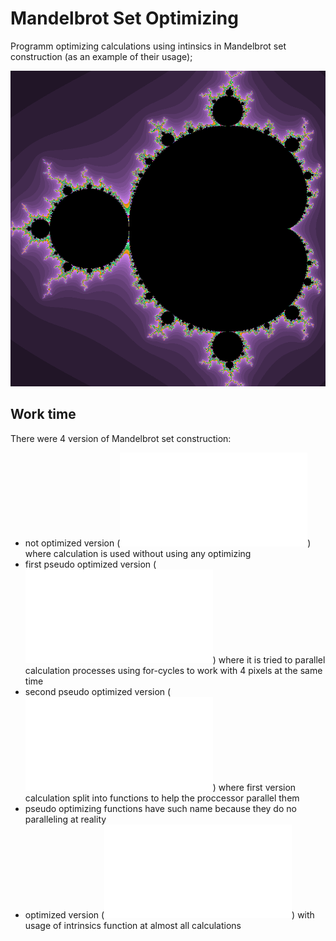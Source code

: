 # Mandelbrot Set Optimizing

Programm optimizing calculations using intinsics in Mandelbrot set construction (as an example of their usage);

![](/mandelbrot_set.png?raw=true "Optional Title")

## Work time
There were 4 version of Mandelbrot set construction: 
- not optimized version (![optimized_vers](/mandelbrot.cpp)) where calculation is used without using any optimizing
- first pseudo optimized version  (![](/mandelbrot_pseudo_optmzd_1.cpp)) where it is tried to parallel calculation processes using for-cycles to work with 4 pixels at the same time
- second pseudo optimized version (![](/mandelbrot_pseudo_optmzd_2.cpp)) where first version calculation split into functions to help the proccessor parallel them
- pseudo optimizing functions have such name because they do no paralleling at reality
- optimized version (![](/mandelbrot_optmzd_3.cpp)) with usage of intrinsics function at almost all calculations